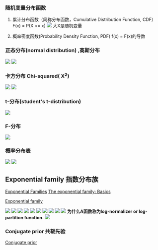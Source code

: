 ### 随机变量分布函数
1. 累计分布函数（简称分布函数，Cumulative Distribution Function, CDF）
F(x) = P(X <= x)
![](img/pdf_01.jpg)
大X是随机变量

2. 概率密度函数(Probability Density Function, PDF)
f(x) = F(x)的导数


### 正态分布(normal distribution) ,高斯分布
![](img/nd_01.jpg)
![](img/nd_02.jpg)

### 卡方分布 Chi-squared( X<sup>2</sup>)
![](img/csd_01.jpg)
![](img/csd_02.jpg)

### t-分布(student's t-distribution)
![](img/td_01.jpg)

### F-分布
![](img/fd_01.jpg)

### 概率分布表
![](img/常见概率分布表.png)
![](img/常用概率分布表.jpg)


## Exponential family 指数分布族

[Exponential Families](https://www.cs.princeton.edu/courses/archive/fall11/cos597C/lectures/exponential-families.pdf)
[The exponential family: Basics](https://people.eecs.berkeley.edu/~jordan/courses/260-spring10/other-readings/chapter8.pdf)

[Exponential family](https://encyclopedia.thefreedictionary.com/Exponential+family)


![](img/Exponential_family_01.png)
![](img/Exponential_family_02.png)
![](img/Exponential_family_03.png)
![](img/Exponential_family_04.png)
![](img/Exponential_family_05.png)
![](img/Exponential_family_06.png)
![](img/Exponential_family_07.png)
![](img/Exponential_family_08.png)
![](img/Exponential_family_09.png)
![](img/Exponential_family_10.png)
**为什么A函数称为log-normalizer or log-partition function.**
![](img/Exponential_family_11.png)

### Conjugate prior 共轭先验
[Conjugate prior](https://encyclopedia.thefreedictionary.com/Conjugate+prior)

